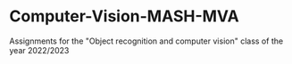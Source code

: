 # Computer-Vision-MASH-MVA
Assignments for the "Object recognition and computer vision" class of the year 2022/2023
